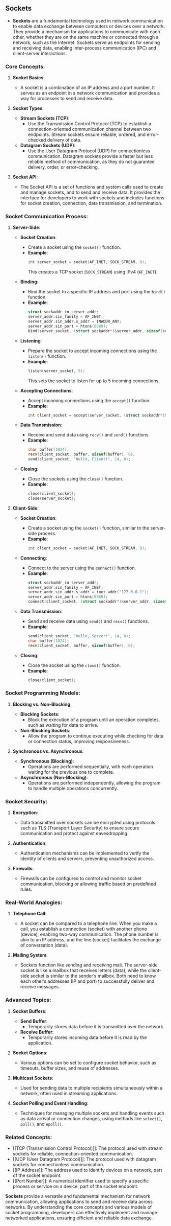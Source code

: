 ## Sockets

- **Sockets** are a fundamental technology used in network communication to enable data exchange between computers or devices over a network. They provide a mechanism for applications to communicate with each other, whether they are on the same machine or connected through a network, such as the Internet. Sockets serve as endpoints for sending and receiving data, enabling inter-process communication (IPC) and client-server interactions.

### Core Concepts:

1. **Socket Basics**:
   - A socket is a combination of an IP address and a port number. It serves as an endpoint in a network communication and provides a way for processes to send and receive data.

2. **Socket Types**:
   - **Stream Sockets (TCP)**:
     - Use the Transmission Control Protocol (TCP) to establish a connection-oriented communication channel between two endpoints. Stream sockets ensure reliable, ordered, and error-checked delivery of data.
   - **Datagram Sockets (UDP)**:
     - Use the User Datagram Protocol (UDP) for connectionless communication. Datagram sockets provide a faster but less reliable method of communication, as they do not guarantee delivery, order, or error-checking.

3. **Socket API**:
   - The Socket API is a set of functions and system calls used to create and manage sockets, and to send and receive data. It provides the interface for developers to work with sockets and includes functions for socket creation, connection, data transmission, and termination.

### Socket Communication Process:

1. **Server-Side**:
   - **Socket Creation**:
     - Create a socket using the `socket()` function.
     - **Example**:
       ```c
       int server_socket = socket(AF_INET, SOCK_STREAM, 0);
       ```
       This creates a TCP socket (`SOCK_STREAM`) using IPv4 (`AF_INET`).

   - **Binding**:
     - Bind the socket to a specific IP address and port using the `bind()` function.
     - **Example**:
       ```c
       struct sockaddr_in server_addr;
       server_addr.sin_family = AF_INET;
       server_addr.sin_addr.s_addr = INADDR_ANY;
       server_addr.sin_port = htons(8080);
       bind(server_socket, (struct sockaddr*)&server_addr, sizeof(server_addr));
       ```

   - **Listening**:
     - Prepare the socket to accept incoming connections using the `listen()` function.
     - **Example**:
       ```c
       listen(server_socket, 5);
       ```
       This sets the socket to listen for up to 5 incoming connections.

   - **Accepting Connections**:
     - Accept incoming connections using the `accept()` function.
     - **Example**:
       ```c
       int client_socket = accept(server_socket, (struct sockaddr*)&client_addr, &client_addr_len);
       ```

   - **Data Transmission**:
     - Receive and send data using `recv()` and `send()` functions.
     - **Example**:
       ```c
       char buffer[1024];
       recv(client_socket, buffer, sizeof(buffer), 0);
       send(client_socket, "Hello, Client!", 14, 0);
       ```

   - **Closing**:
     - Close the sockets using the `close()` function.
     - **Example**:
       ```c
       close(client_socket);
       close(server_socket);
       ```

2. **Client-Side**:
   - **Socket Creation**:
     - Create a socket using the `socket()` function, similar to the server-side process.
     - **Example**:
       ```c
       int client_socket = socket(AF_INET, SOCK_STREAM, 0);
       ```

   - **Connecting**:
     - Connect to the server using the `connect()` function.
     - **Example**:
       ```c
       struct sockaddr_in server_addr;
       server_addr.sin_family = AF_INET;
       server_addr.sin_addr.s_addr = inet_addr("127.0.0.1");
       server_addr.sin_port = htons(8080);
       connect(client_socket, (struct sockaddr*)&server_addr, sizeof(server_addr));
       ```

   - **Data Transmission**:
     - Send and receive data using `send()` and `recv()` functions.
     - **Example**:
       ```c
       send(client_socket, "Hello, Server!", 14, 0);
       char buffer[1024];
       recv(client_socket, buffer, sizeof(buffer), 0);
       ```

   - **Closing**:
     - Close the socket using the `close()` function.
     - **Example**:
       ```c
       close(client_socket);
       ```

### Socket Programming Models:

1. **Blocking vs. Non-Blocking**:
   - **Blocking Sockets**:
     - Block the execution of a program until an operation completes, such as waiting for data to arrive.
   - **Non-Blocking Sockets**:
     - Allow the program to continue executing while checking for data or connection status, improving responsiveness.

2. **Synchronous vs. Asynchronous**:
   - **Synchronous (Blocking)**:
     - Operations are performed sequentially, with each operation waiting for the previous one to complete.
   - **Asynchronous (Non-Blocking)**:
     - Operations are performed independently, allowing the program to handle multiple operations concurrently.

### Socket Security:

1. **Encryption**:
   - Data transmitted over sockets can be encrypted using protocols such as TLS (Transport Layer Security) to ensure secure communication and protect against eavesdropping.

2. **Authentication**:
   - Authentication mechanisms can be implemented to verify the identity of clients and servers, preventing unauthorized access.

3. **Firewalls**:
   - Firewalls can be configured to control and monitor socket communication, blocking or allowing traffic based on predefined rules.

### Real-World Analogies:

1. **Telephone Call**:
   - A socket can be compared to a telephone line. When you make a call, you establish a connection (socket) with another phone (device), enabling two-way communication. The phone number is akin to an IP address, and the line (socket) facilitates the exchange of conversation (data).

2. **Mailing System**:
   - Sockets function like sending and receiving mail. The server-side socket is like a mailbox that receives letters (data), while the client-side socket is similar to the sender’s mailbox. Both need to know each other’s addresses (IP and port) to successfully deliver and receive messages.

### Advanced Topics:

1. **Socket Buffers**:
   - **Send Buffer**:
     - Temporarily stores data before it is transmitted over the network.
   - **Receive Buffer**:
     - Temporarily stores incoming data before it is read by the application.

2. **Socket Options**:
   - Various options can be set to configure socket behavior, such as timeouts, buffer sizes, and reuse of addresses.

3. **Multicast Sockets**:
   - Used for sending data to multiple recipients simultaneously within a network, often used in streaming applications.

4. **Socket Polling and Event Handling**:
   - Techniques for managing multiple sockets and handling events such as data arrival or connection changes, using methods like `select()`, `poll()`, and `epoll()`.

### Related Concepts:

- [[TCP (Transmission Control Protocol)]]: The protocol used with stream sockets for reliable, connection-oriented communication.
- [[UDP (User Datagram Protocol)]]: The protocol used with datagram sockets for connectionless communication.
- [[IP Address]]: The address used to identify devices on a network, part of the socket endpoint.
- [[Port Number]]: A numerical identifier used to specify a specific process or service on a device, part of the socket endpoint.

**Sockets** provide a versatile and fundamental mechanism for network communication, allowing applications to send and receive data across networks. By understanding the core concepts and various models of socket programming, developers can effectively implement and manage networked applications, ensuring efficient and reliable data exchange.